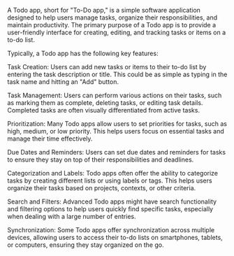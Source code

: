 
A Todo app, short for "To-Do app," is a simple software application designed to help users manage tasks, organize their responsibilities, and maintain productivity. The primary purpose of a Todo app is to provide a user-friendly interface for creating, editing, and tracking tasks or items on a to-do list.

Typically, a Todo app has the following key features:

Task Creation: Users can add new tasks or items to their to-do list by entering the task description or title. This could be as simple as typing in the task name and hitting an "Add" button.

Task Management: Users can perform various actions on their tasks, such as marking them as complete, deleting tasks, or editing task details. Completed tasks are often visually differentiated from active tasks.

Prioritization: Many Todo apps allow users to set priorities for tasks, such as high, medium, or low priority. This helps users focus on essential tasks and manage their time effectively.

Due Dates and Reminders: Users can set due dates and reminders for tasks to ensure they stay on top of their responsibilities and deadlines.

Categorization and Labels: Todo apps often offer the ability to categorize tasks by creating different lists or using labels or tags. This helps users organize their tasks based on projects, contexts, or other criteria.

Search and Filters: Advanced Todo apps might have search functionality and filtering options to help users quickly find specific tasks, especially when dealing with a large number of entries.

Synchronization: Some Todo apps offer synchronization across multiple devices, allowing users to access their to-do lists on smartphones, tablets, or computers, ensuring they stay organized on the go.
